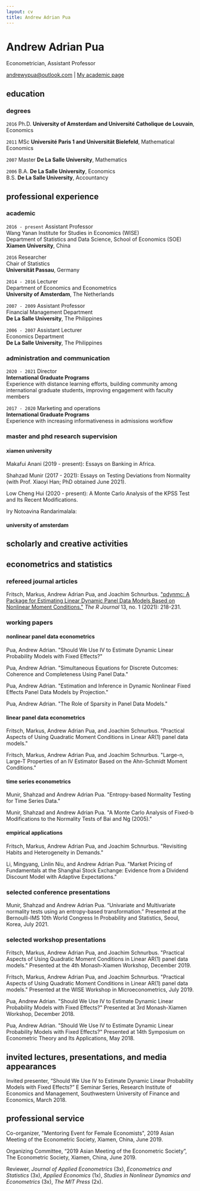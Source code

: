```yaml
---
layout: cv
title: Andrew Adrian Pua
---
```

# Andrew Adrian Pua
Econometrician, Assistant Professor

<div id="webaddress">
<a href="andrewypua@outlook.com">andrewypua@outlook.com</a>
| <a href="https://apsacad.neocities.org">My academic page</a>
</div>

## education
### degrees

`2016`
Ph.D. __University of Amsterdam and Université Catholique de Louvain__, Economics

`2011`
MSc __Université Paris 1 and Universität Bielefeld__, Mathematical Economics

`2007`
Master __De La Salle University__, Mathematics

`2006`
B.A. __De La Salle University__, Economics
<br> B.S. __De La Salle University__, Accountancy

## professional experience
### academic
`2016 - present`
 Assistant Professor
<br>
Wang Yanan Institute for Studies in Economics (WISE)
 <br>
 Department of Statistics and Data Science, School of Economics (SOE)
 <br>
 __Xiamen University__, China

`2016`  Researcher
<br>Chair of Statistics
<br>__Universität Passau__, Germany

`2014 - 2016`  Lecturer
<br>Department of Economics and Econometrics
<br>__University of Amsterdam__, The Netherlands

`2007 - 2009`  Assistant Professor
<br>Financial Management Department
<br>__De La Salle University__, The Philippines

`2006 - 2007`  Assistant Lecturer
<br>Economics Department
<br>__De La Salle University__, The Philippines

### administration and communication 

`2020 - 2021` Director 
<br>__International Graduate Programs__
<br> Experience with distance learning efforts, building community among international graduate students, improving engagement with faculty members

`2017 - 2020` Marketing and operations
<br>__International Graduate Programs__
<br> Experience with increasing informativeness in admissions workflow

### master and phd research supervision

#### xiamen university 
Makafui Anani (2019 - present): Essays on Banking in Africa. 

Shahzad Munir (2017 - 2021): Essays on Testing Deviations from Normality (with Prof. Xiaoyi Han; PhD obtained June 2021).

Low Cheng Hui (2020 - present): A Monte Carlo Analysis of the KPSS Test and Its Recent Modifications. 

Iry Notoavina Randarimalala:

#### university of amsterdam

## scholarly and creative activities

## econometrics and statistics
### refereed journal articles

Fritsch, Markus, Andrew Adrian Pua, and Joachim Schnurbus. ["pdynmc: A Package for Estimating Linear Dynamic Panel Data Models Based on Nonlinear Moment Conditions."](https://journal.r-project.org/archive/2021/RJ-2021-035/index.html) _The R Journal_ 13, no. 1 (2021): 218-231.

### working papers 

#### nonlinear panel data econometrics 
Pua, Andrew Adrian. "Should We Use IV to Estimate Dynamic Linear Probability Models with Fixed Effects?"

Pua, Andrew Adrian. "Simultaneous Equations for Discrete Outcomes: Coherence and Completeness Using Panel Data."

Pua, Andrew Adrian. "Estimation and Inference in Dynamic Nonlinear Fixed Effects Panel Data Models by Projection."

Pua, Andrew Adrian. "The Role of Sparsity in Panel Data Models."
 
#### linear panel data econometrics

Fritsch, Markus, Andrew Adrian Pua, and Joachim Schnurbus. "Practical Aspects of Using Quadratic Moment Conditions in Linear AR(1) panel data models." 

Fritsch, Markus, Andrew Adrian Pua, and Joachim Schnurbus. "Large-n, Large-T Properties of an IV Estimator Based on the Ahn-Schmidt Moment Conditions."

#### time series econometrics

Munir, Shahzad and Andrew Adrian Pua. "Entropy-based Normality Testing for Time Series Data."

Munir, Shahzad and Andrew Adrian Pua. "A Monte Carlo Analysis of Fixed-b Modifications to the Normality Tests of Bai and Ng (2005)."

#### empirical applications

Fritsch, Markus, Andrew Adrian Pua, and Joachim Schnurbus. "Revisiting Habits and Heterogeneity in Demands." 

Li, Mingyang, Linlin Niu, and Andrew Adrian Pua. "Market Pricing of Fundamentals at the Shanghai Stock Exchange: Evidence from a Dividend Discount Model with Adaptive Expectations."

### selected conference presentations

Munir, Shahzad and Andrew Adrian Pua. “Univariate and Multivariate normality tests using an entropy-based transformation.” Presented at the Bernoulli-IMS 10th World Congress In Probability and Statistics, Seoul, Korea, July 2021.

### selected workshop presentations

Fritsch, Markus, Andrew Adrian Pua, and Joachim Schnurbus. "Practical Aspects of Using Quadratic Moment Conditions in Linear AR(1) panel data models." Presented at the 4th Monash-Xiamen Workshop, December 2019. 

Fritsch, Markus, Andrew Adrian Pua, and Joachim Schnurbus. "Practical Aspects of Using Quadratic Moment Conditions in Linear AR(1) panel data models." Presented at the WISE Workshop in Microeconometrics, July 2019. 

Pua, Andrew Adrian. "Should We Use IV to Estimate Dynamic Linear Probability Models with Fixed Effects?" Presented at 3rd Monash-Xiamen Workshop, December 2018.

Pua, Andrew Adrian. "Should We Use IV to Estimate Dynamic Linear Probability Models with Fixed Effects?" Presented at 14th Symposium on Econometric Theory and Its Applications, May 2018.


## invited lectures, presentations, and media appearances

Invited presenter, “Should We Use IV to Estimate Dynamic Linear Probability Models with Fixed Effects?” E Seminar Series, Research Institute of Economics and Management, Southwestern University of Finance and Economics, March 2018.

## professional service

Co-organizer, "Mentoring Event for Female Economists", 2019 Asian Meeting of the Econometric Society, Xiamen, China, June 2019. 

Organizing Committee, “2019 Asian Meeting of the Econometric Society”, The Econometric Society, Xiamen, China, June 2019.

Reviewer, _Journal of Applied Econometrics_ (3x), _Econometrics and Statistics_ (3x), _Applied Economics_ (1x), _Studies in Nonlinear Dynamics and Econometrics_ (3x), _The MIT Press_ (2x).

<!-- ### Footer

Last updated: May 2013 -->


